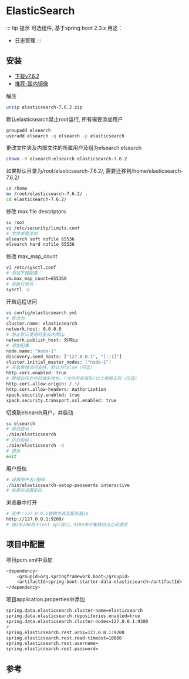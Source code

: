 # ElasticSearch

::: tip 提示
可选组件, 基于spring boot 2.3.x
用途：

* 日志管理
:::

## 安装

<!-- * [下载](https://www.elastic.co/downloads/elasticsearch) -->
<!-- * [下载v6.2](https://www.elastic.co/guide/en/elasticsearch/reference/6.2/zip-targz.html) -->
* [下载v7.6.2](https://artifacts.elastic.co/downloads/elasticsearch/elasticsearch-7.6.2-linux-x86_64.tar.gz)
* [推荐-国内镜像](https://www.newbe.pro/Mirrors/Mirrors-Elasticsearch/)

解压

```bash
unzip elasticsearch-7.6.2.zip
```

默认elasticsearch禁止root运行, 所有需要添加用户

```bash
groupadd elsearch
useradd elsearch -g elsearch -p elasticsearch
```

更改文件夹及内部文件的所属用户及组为elsearch:elsearch

```bash
chown -R elsearch:elsearch elasticsearch-7.6.2
```

如果默认目录为/root/elasticsearch-7.6.2/, 需要迁移到/home/elasticsearch-7.6.2/

```bash
cd /home
mv /root/elasticsearch-7.6.2/ .
cd elasticsearch-7.6.2/
```

修改 max file descriptors

```bash
su root
vi /etc/security/limits.conf
# 文件末尾添加
elsearch soft nofile 65536
elsearch hard nofile 65536
```

修改 max_map_count

```bash
vi /etc/sysctl.conf
# 添加下面配置：
vm.max_map_count=655360
# 并执行命令：
sysctl -p
```

开启远程访问

```bash
vi config/elasticsearch.yml
# 修改为
cluster.name: elasticsearch
network.host: 0.0.0.0
# 防止默认使用阿里云内网ip
network.publish_host: 外网ip
# 添加配置
node.name: "node-1"
discovery.seed_hosts: ["127.0.0.1", "[::1]"]
cluster.initial_master_nodes: ["node-1"]
# 开启跨域访问支持，默认为false（可选）
http.cors.enabled: true
# 跨域访问允许的域名地址，(允许所有域名)以上使用正则（可选）
http.cors.allow-origin: /.*/
http.cors.allow-headers: Authorization
xpack.security.enabled: true
xpack.security.transport.ssl.enabled: true
```

切换到elsearch用户，并启动

```bash
su elsearch
# 前台启动：
./bin/elasticsearch
# 后台启动：
./bin/elasticsearch -d
# 退出
exit
```

用户授权

```bash
# 设置用户名/密码
./bin/elasticsearch-setup-passwords interactive
# 按提示设置密码
```

浏览器中打开

```bash
# 其中：127.0.0.1替换为真实服务器ip
http://127.0.0.1:9200/
# 端口9200用于rest api接口，9300用于集群结点之间通信
```

## 项目中配置

项目pom.xml中添加

```bash
<dependency>
    <groupId>org.springframework.boot</groupId>
    <artifactId>spring-boot-starter-data-elasticsearch</artifactId>
</dependency>
```

项目application.properties中添加

```bash
spring.data.elasticsearch.cluster-name=elasticsearch
spring.data.elasticsearch.repositories.enabled=true
spring.data.elasticsearch.cluster-nodes=127.0.0.1:9300
#
spring.elasticsearch.rest.uris=127.0.0.1:9200
spring.elasticsearch.rest.read-timeout=10000
spring.elasticsearch.rest.username=
spring.elasticsearch.rest.password=
```

## 参考
